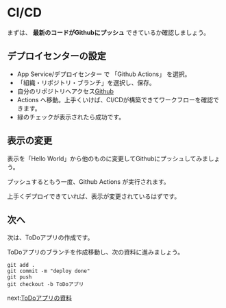 # CI/CD
まずは、 **最新のコードがGithubにプッシュ** できているか確認しましょう。

## デプロイセンターの設定
* App Service/デプロイセンター で 「Github Actions」 を選択。
* 「組織・リポジトリ・ブランチ」を選択し、保存。
* 自分のリポジトリへアクセス[Github](https://github.com)
*  Actions へ移動。上手くいけば、CI/CDが構築できてワークフローを確認できます。
* 緑のチェックが表示されたら成功です。

## 表示の変更 
表示を「Hello World」から他のものに変更してGithubにプッシュしてみましょう。

プッシュするともう一度、Github Actions が実行されます。

上手くデプロイできていれば、表示が変更されているはずです。


## 次へ
次は、ToDoアプリの作成です。

ToDoアプリのブランチを作成移動し、次の資料に進みましょう。
```
git add .
git commit -m "deploy done"
git push
git checkout -b ToDoアプリ
```

next:[ToDoアプリの資料](https://github.com/takatoshiinaoka/hosino-todo/blob/ToDo%E3%82%A2%E3%83%97%E3%83%AA/README.md)

